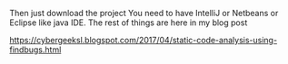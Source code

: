Then just download the project
You need to have IntelliJ or Netbeans or Eclipse like java IDE.
The rest of things are here in my blog post

https://cybergeeksl.blogspot.com/2017/04/static-code-analysis-using-findbugs.html
